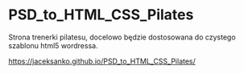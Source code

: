 # PSD_to_HTML_CSS_Pilates

Strona trenerki pilatesu, docelowo będzie dostosowana do czystego szablonu html5 wordressa.

https://jaceksanko.github.io/PSD_to_HTML_CSS_Pilates/
